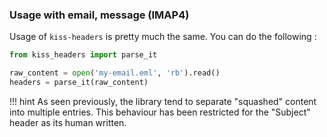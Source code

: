 ### Usage with email, message (IMAP4)

Usage of `kiss-headers` is pretty much the same. You can do the following :

```python
from kiss_headers import parse_it

raw_content = open('my-email.eml', 'rb').read()
headers = parse_it(raw_content)
```

!!! hint
    As seen previously, the library tend to separate "squashed" content into multiple entries. This behaviour has been restricted for the "Subject" header as its human written.
